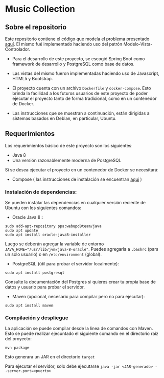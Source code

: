 # Music Collection

## Sobre el repositorio

Este repositorio contiene el código que modela el problema presentado [aquí](https://github.com/ohierro/tecnara/tree/master/apps/music_collection). El mismo fué implementado haciendo uso del patrón Modelo-Vista-Controlador.

* Para el desarrollo de este proyecto, se escogió Spring Boot como framework de desarrollo y PostgreSQL como base de datos. 

* Las vistas del mismo fueron implementadas haciendo uso de Javascript, HTML5 y Bootstrap.

* El proyecto cuenta con un archivo `Dockerfile` y `docker-compose`. Esto brinda la facilidad a los futuros usuarios de este proyecto de poder ejecutar el proyecto tanto de forma tradicional, como en un contenedor de Docker.

* Las instrucciones que se muestran a continuación, están dirigidas a sistemas basados en Debian, en particular, Ubuntu.

## Requerimientos

Los requerimientos básico de este proyecto son los siguientes:

* Java 8
* Una versión razonablemente moderna de PostgreSQL

Si se desea ejecutar el proyecto en un contenedor de Docker se necesitará:

* Compose ( las instrucciones de instalación se encuentran [aquí](https://docs.docker.com/compose/install/) )

### Instalación de dependencias:

Se pueden instalar las dependencias en cualquier versión reciente de Ubuntu con
los siguientes comandos:

* Oracle Java 8 :
```
sudo add-apt-repository ppa:webupd8team/java
sudo apt update
sudo apt install oracle-java8-installer
```
 Luego se deberán agregar la variable de entorno
 `JAVA_HOME="/usr/lib/jvm/java-8-oracle"`. Puedes agregarla a `.bashrc`
 (para un solo usuario) o en `/etc/environment` (global).

* PostgreSQL (útil para probar el servidor localmente):
```
sudo apt install postgresql
```
  Consulte la documentación del Postgres si quieres crear tu propia base de datos
  y usuario para probar el servidor.

* Maven (opcional, necesario para compilar pero no para ejecutar):
```
sudo apt install maven
```

### Compilación y despliegue

La aplicación se puede compilar desde la línea de comandos con Maven. Esto se puede realizar ejecuntado el siguiente comando en el directorio raíz del proyecto:

```
mvn package
```

Esto generara un JAR en el directorio `target`

Para ejecutar el servidor, solo debe ejecutarse
`java -jar <JAR-generado> --server.port=<puerto>`